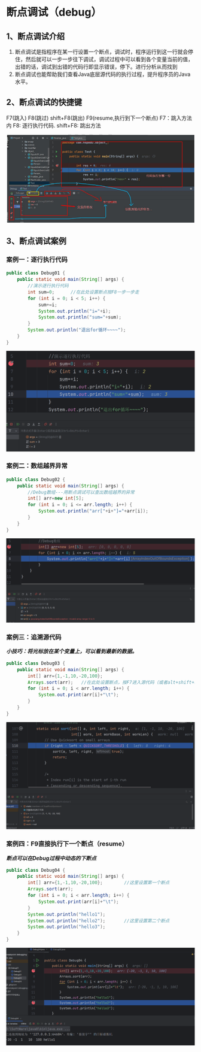 # 断点调试（debug）

## 1、断点调试介绍

1. 断点调试是指程序在某一行设置一个断点，调试时，程序运行到这一行就会停住，然后就可以一步一步往下调试，调试过程中可以看到各个变量当前的值，出错的话，调试到出错的代码行即显示错误，停下。进行分析从而找到
2. 断点调试也能帮助我们查看Java底层源代码的执行过程，提升程序员的Java水平。

## 2、断点调试的快捷键

F7(跳入) 	F8(跳过)	shift+F8(跳出) 	F9(resume,执行到下一个断点) F7：跳入方法内 	F8: 逐行执行代码. 		shift+F8: 跳出方法

![image-20231125161442716](./assets/image-20231125161442716.png)

## 3、断点调试案例

### 案例一：逐行执行代码

```java
public class Debug01 {
    public static void main(String[] args) {
        //演示逐行执行代码
        int sum=0;		//在此处设置断点按F8一步一步走
        for (int i = 0; i < 5; i++) {
            sum+=i;
            System.out.println("i="+i);
            System.out.println("sum="+sum);
        }
        System.out.println("退出for循环~~~~");
    }
}
```

![image-20231128174433158](./assets/image-20231128174433158.png)

### 案例二：数组越界异常

```java
public class Debug02 {
    public static void main(String[] args) {
        //Debug数组---用断点调试可以查出数组越界的异常
        int[] arr=new int[5];
        for (int i = 0; i <= arr.length; i++) {
            System.out.println("arr["+i+"]="+arr[i]);
        }
    }
}
```

![image-20231128174719610](./assets/image-20231128174719610.png)

### 案例三：追溯源代码

***小技巧：将光标放在某个变量上，可以看到最新的数据。***

```java
public class Debug03 {
    public static void main(String[] args) {
        int[] arr={1,-1,10,-20,100};
        Arrays.sort(arr);	//在此处设置断点，按F7进入源代码（或者alt+shift+F7）
        for (int i = 0; i < arr.length; i++) {
            System.out.print(arr[i]+"\t");
        }
    }
}
```

![image-20231128175137355](./assets/image-20231128175137355.png)

### 案例四：F9直接执行下一个断点（resume）

***断点可以在Debug过程中动态的下断点***

```java
public class Debug04 {
    public static void main(String[] args) {
        int[] arr={1,-1,10,-20,100};		//这里设置第一个断点
        Arrays.sort(arr);
        for (int i = 0; i < arr.length; i++) {
            System.out.print(arr[i]+"\t");
        }
        System.out.println("hello1");
        System.out.println("hello2");		//这里设置第二个断点
        System.out.println("hello3");
    }
}
```

![image-20231128214131009](./assets/image-20231128214131009.png)
